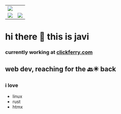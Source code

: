 <table>
  </tr>
  <tr>
    <td colspan="2"><img src="https://github-profile-summary-cards.vercel.app/api/cards/profile-details?username=javlocan&theme=gruvbox"/></td>
  </tr>
  <tr>
    <td><img src="https://github-profile-summary-cards.vercel.app/api/cards/repos-per-language?username=javlocan&theme=gruvbox"/></td>
    <td><img src="https://github-profile-summary-cards.vercel.app/api/cards/most-commit-language?username=javlocan&theme=gruvbox"/></td>
  </tr>
</table>

# hi there 👋 this is javi

### currently working at [clickferry.com](https://www.clickferry.com)

## web dev, reaching for the  🔙✴️ back

### i love

<ul>
<li>linux</li>
<li>rust</li>
<li>htmx</li>
</ul>
